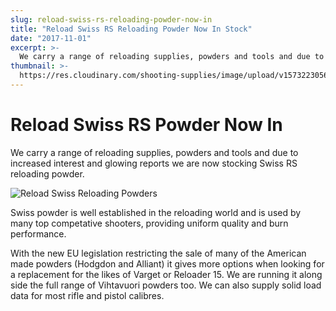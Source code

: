 ```yaml
---
slug: reload-swiss-rs-reloading-powder-now-in
title: "Reload Swiss RS Reloading Powder Now In Stock"
date: "2017-11-01"
excerpt: >-
  We carry a range of reloading supplies, powders and tools and due to increased interest and glowing reports we are now stocking Swiss RS reloading powder.
thumbnail: >-
  https://res.cloudinary.com/shooting-supplies/image/upload/v1573223056/reload-swiss-logo_cc0ano_txclrg.png
---
```


# **Reload Swiss RS Powder Now In**

We carry a range of reloading supplies, powders and tools and due to increased interest and glowing reports we are now stocking Swiss RS reloading powder.

![Reload Swiss Reloading Powders](https://res.cloudinary.com/shooting-supplies/image/upload/v1573223056/reload-swiss-logo_cc0ano_txclrg.png)

Swiss powder is well established in the reloading world and is used by many top competative shooters, providing uniform quality and burn performance.

With the new EU legislation restricting the sale of many of the American made powders (Hodgdon and Alliant) it gives more options when looking for a replacement for the likes of Varget or Reloader 15. We are running it along side the full range of Vihtavuori powders too. We can also supply solid load data for most rifle and pistol calibres.
